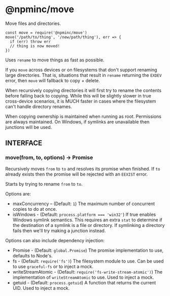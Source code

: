 # @npminc/move

Move files and directories.

```
const move = require('@npminc/move')
move('/path/to/thing', '/new/path/thing'), err => {
  if (err) throw err
  // thing is now moved!
})
```

Uses `rename` to move things as fast as possible.

If you `move` across devices or on filesystems that don't support renaming
large directories.  That is, situations that result in `rename` returning
the `EXDEV` error, then `move` will fallback to copy + delete.

When recursively copying directories it will first try to rename the
contents before falling back to copying.  While this will be slightly slower
in true cross-device scenarios, it is MUCH faster in cases where the
filesystem can't handle directory renames.

When copying ownership is maintained when running as root.  Permissions are
always maintained.  On Windows, if symlinks are unavailable then junctions
will be used.

## INTERFACE

### move(from, to, options) → Promise

Recursively moves `from` to `to` and resolves its promise when finished.
If `to` already exists then the promise will be rejected with an `EEXIST`
error.

Starts by trying to rename `from` to `to`.

Options are:

* maxConcurrency – (Default: `1`) The maximum number of concurrent copies to do at once.
* isWindows - (Default: `process.platform === 'win32'`) If true enables Windows symlink semantics. This requires
  an extra `stat` to determine if the destination of a symlink is a file or directory. If symlinking a directory
  fails then we'll try making a junction instead.

Options can also include dependency injection:

* Promise - (Default: `global.Promise`) The promise implementation to use, defaults to Node's.
* fs - (Default: `require('fs')`) The filesystem module to use.  Can be used
  to use `graceful-fs` or to inject a mock.
* writeStreamAtomic - (Default: `require('fs-write-stream-atomic')`) The
  implementation of `writeStreamAtomic` to use.  Used to inject a mock.
* getuid - (Default: `process.getuid`) A function that returns the current UID. Used to inject a mock.
